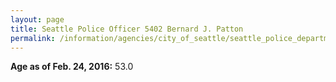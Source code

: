 ```yaml
---
layout: page
title: Seattle Police Officer 5402 Bernard J. Patton
permalink: /information/agencies/city_of_seattle/seattle_police_department/copbook/5402/
---
```


**Age as of Feb. 24, 2016:** 53.0
